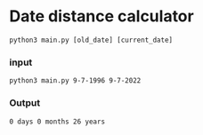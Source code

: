 # Date distance calculator
`python3 main.py [old_date] [current_date]`

### input
`python3 main.py 9-7-1996 9-7-2022`

### Output

`
0 days 0 months 26 years 
`